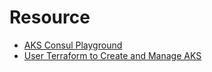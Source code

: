 

# Resource

- [AKS Consul Playground](https://github.com/justinclayton/aks-consul-playground)
- [User Terraform to Create and Manage AKS](https://codersociety.com/blog/articles/terraform-azure-kubernetes)